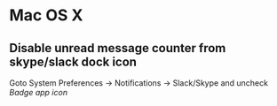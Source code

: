 # Mac OS X

## Disable unread message counter from skype/slack dock icon

Goto System Preferences -> Notifications -> Slack/Skype and uncheck *Badge app icon*